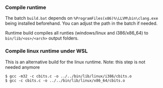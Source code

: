 ### Compile runtime

The batch `build.bat` depends on `%ProgramFiles(x86)%\LLVM\bin\clang.exe` being installed beforehand. You can adjust the path in the batch if needed.

Runtime build compiles all runties (windows/linux and i386/x86_64) to `bin/lib/<os>/<arch>` output folders.

### Compile linux runtime under WSL

This is an alternative build for the linux runtime. Note: this step is not needed anymore

    $ gcc -m32 -c cbits.c -o ../../bin/lib/linux/i386/cbits.o
    $ gcc -c cbits.c -o ../../bin/lib/linux/x86_64/cbits.o
    